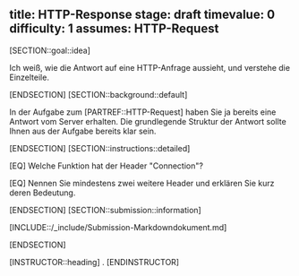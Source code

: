 title: HTTP-Response
stage: draft
timevalue: 0
difficulty: 1
assumes: HTTP-Request
---
[SECTION::goal::idea]

Ich weiß, wie die Antwort auf eine HTTP-Anfrage aussieht, und verstehe die Einzelteile.

[ENDSECTION]
[SECTION::background::default]

In der Aufgabe zum [PARTREF::HTTP-Request] haben Sie ja bereits eine Antwort vom Server erhalten.
Die grundlegende Struktur der Antwort sollte Ihnen aus der Aufgabe bereits klar sein.

[ENDSECTION]
[SECTION::instructions::detailed]

[EQ] Welche Funktion hat der Header "Connection"?

[EQ] Nennen Sie mindestens zwei weitere Header und erklären Sie kurz deren Bedeutung. 

[ENDSECTION]
[SECTION::submission::information]

[INCLUDE::/_include/Submission-Markdowndokument.md]

[ENDSECTION]

[INSTRUCTOR::heading]
.
[ENDINSTRUCTOR]
